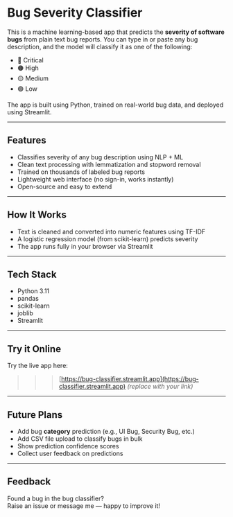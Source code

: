 # Bug Severity Classifier 

This is a machine learning-based app that predicts the **severity of software bugs** from plain text bug reports. You can type in or paste any bug description, and the model will classify it as one of the following:

- 🔴 Critical  
- 🟠 High  
- 🟡 Medium  
- 🟢 Low

The app is built using Python, trained on real-world bug data, and deployed using Streamlit.

---

##  Features

- Classifies severity of any bug description using NLP + ML
- Clean text processing with lemmatization and stopword removal
- Trained on thousands of labeled bug reports
- Lightweight web interface (no sign-in, works instantly)
- Open-source and easy to extend

---

##  How It Works

- Text is cleaned and converted into numeric features using TF-IDF
- A logistic regression model (from scikit-learn) predicts severity
- The app runs fully in your browser via Streamlit

---

##  Tech Stack

- Python 3.11  
- pandas  
- scikit-learn  
- joblib  
- Streamlit  

---

##  Try it Online

Try the live app here:  
>>> [https://bug-classifier.streamlit.app](https://bug-classifier.streamlit.app) *(replace with your link)*

---

##  Future Plans

- Add bug **category** prediction (e.g., UI Bug, Security Bug, etc.)
- Add CSV file upload to classify bugs in bulk
- Show prediction confidence scores
- Collect user feedback on predictions

---

##  Feedback

Found a bug in the bug classifier?  
Raise an issue or message me — happy to improve it!


